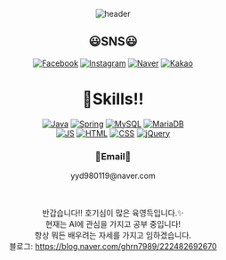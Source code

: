 <div align="center">
  
![header](https://capsule-render.vercel.app/api?type=waving&color=auto&height=300&section=header&text=영득%20Coding🎃&fontSize=70)
  
  <h2>😃SNS😃</h2>
  
  [![Facebook](https://img.shields.io/badge/Facebook-1877F2?style=flat-square&logo=Facebook&logoColor=white)](github.com/Joowon0220/TODO-List)
  [![Instagram](https://img.shields.io/badge/Instagram-E4405F?style=flat-square&logo=Instagram&logoColor=white)](github.com/Joowon0220/TODO-List)
  [![Naver](https://img.shields.io/badge/Blog-03C75A?style=flat-square&logo=Naver&logoColor=white)](github.com/Joowon0220/TODO-List)
  [![Kakao](https://img.shields.io/badge/KakaoTalk-FFCD00?style=flat-square&logo=KakaoTalk&logoColor=white)](github.com/Joowon0220/TODO-List)
  
  <h1>💪Skills!!</h1>
  
[![Java](https://img.shields.io/badge/Java-007396?style=flat-square&logo=Java&logoColor=white)](github.com/Joowon0220/TODO-List)
[![Spring](https://img.shields.io/badge/SpringBoot-6DB33F?style=flat-square&logo=SpringBoot&logoColor=white)](github.com/Joowon0220/TODO-List)
[![MySQL](https://img.shields.io/badge/MySQL-4479A1?style=flat-square&logo=MySQL&logoColor=white)](github.com/Joowon0220/TODO-List)
[![MariaDB](https://img.shields.io/badge/MariaDB-003545?style=flat-square&logo=MariaDB&logoColor=white)](github.com/Joowon0220/TODO-List)<br/>
[![JS](https://img.shields.io/badge/JavaScript-F7DF1E?style=flat-square&logo=JavaScript&logoColor=black)](github.com/Joowon0220/TODO-List)
[![HTML](https://img.shields.io/badge/HTML5-FF6550?style=flat-square&logo=HTML5&logoColor=white)](github.com/Joowon0220/TODO-List)
[![CSS](https://img.shields.io/badge/CSS-1572B6?style=flat-square&logo=CSS3&logoColor=white)](github.com/Joowon0220/TODO-List)
[![jQuery](https://img.shields.io/badge/jQuery-0769AD?style=flat-square&logo=jQuery&logoColor=white)](github.com/Joowon0220/TODO-List)<br/>

<h3>💌Email💌</h3>
yyd980119@naver.com
<br/><br/><br/>

반갑습니다!! 호기심이 많은 육영득입니다.✨<br/>
현재는 AI에 관심을 가지고 공부 중입니다!<br/>
항상 뭐든 배우려는 자세를 가지고 임하겠습니다.<br/>
블로그: https://blog.naver.com/ghrn7989/222482692670
</div>
